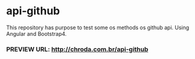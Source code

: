 # api-github

This repository has purpose to test some os methods os github api.
Using Angular and Bootstrap4.

### PREVIEW URL: http://chroda.com.br/api-github
